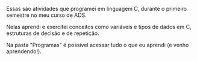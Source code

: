 Essas são atividades que programei em linguagem C, durante o primeiro semestre no meu curso de ADS.

Nelas aprendi e exercitei conceitos como variáveis e tipos de dados em C, estruturas de decisão e de repetição.

Na pasta "Programas" é possível acessar tudo o que eu aprendi (e venho aprendendo!).
